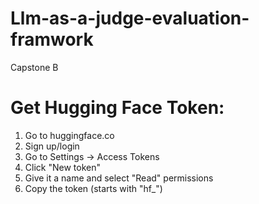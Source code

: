 # Llm-as-a-judge-evaluation-framwork
Capstone B

# Get Hugging Face Token:
1) Go to huggingface.co
2) Sign up/login
3) Go to Settings → Access Tokens
4) Click "New token"
5) Give it a name and select "Read" permissions
6) Copy the token (starts with "hf_")
